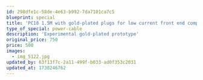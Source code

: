 ```yaml
---
id: 298dfe1c-58de-4e63-b992-7da7101ca7c5
blueprint: special
title: 'PC18 1.5M with gold-plated plugs for low current front end component PROTOTYPE'
type_of_special: power-cable
description: 'Experimental gold-plated prototype'
original_price: 750
price: 500
images:
  - img_5122.jpg
updated_by: 63f13f7c-2a11-499f-b033-ad0f353c2031
updated_at: 1730246762
---
```

